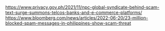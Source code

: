 https://www.privacy.gov.ph/2021/11/npc-global-syndicate-behind-scam-text-surge-summons-telcos-banks-and-e-commerce-platforms/
https://www.bloomberg.com/news/articles/2022-06-20/23-million-blocked-spam-messages-in-philippines-show-scam-threat